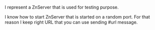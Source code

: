 I represent a ZnServer that is used for testing purpose. 

I know how to start ZnServer that is started on a random port. For that reason I keep right URL that you can use sending #url message. 
